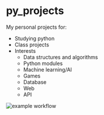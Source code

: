 # py_projects

My personal projects for:
  - Studying python
  - Class projects
  - Interests
    - Data structures and algorithms
    - Python modules
    - Machine learning/AI
    - Games
    - Database
    - Web
    - API

![example workflow](https://github.com/brysonvb/py_projects/actions/workflows/pylint.yml/badge.svg)
